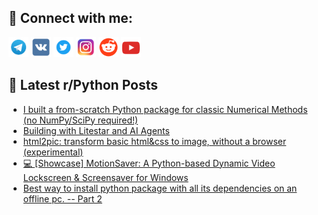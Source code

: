 ## 🔎 Connect with me:
[<img src="https://github.com/bullbesh/bullbesh/blob/main/images/Telegram.png" width="32" height="32" />](https://t.me/bullbesh)
[<img src="https://github.com/bullbesh/bullbesh/blob/main/images/VK.png" width="32" height="32" />](https://vk.com/bullbesh)
[<img src="https://github.com/bullbesh/bullbesh/blob/main/images/Twitter.png" width="32" height="32" />](https://twitter.com/bullbesh1)
[<img src="https://github.com/bullbesh/bullbesh/blob/main/images/Instagram.png" width="32" height="32" />](https://www.instagram.com/bullbesh)
[<img src="https://github.com/bullbesh/bullbesh/blob/main/images/Reddit.png" width="32" height="32" />](https://www.reddit.com/user/bullbesh)
[<img src="https://github.com/bullbesh/bullbesh/blob/main/images/YouTube.png" width="32" height="32" />](https://www.youtube.com/channel/UCtfjRs6uzgq5mfm8S06WTcg)

## 📕 Latest r/Python Posts
<!-- BLOG-POST-LIST:START -->
- [I built a from-scratch Python package for classic Numerical Methods &lpar;no NumPy/SciPy required!&rpar;](https://www.reddit.com/r/Python/comments/1nexoe8/i_built_a_fromscratch_python_package_for_classic/)
- [Building with Litestar and AI Agents](https://www.reddit.com/r/Python/comments/1new8g8/building_with_litestar_and_ai_agents/)
- [html2pic: transform basic html&amp;css to image, without a browser &lpar;experimental&rpar;](https://www.reddit.com/r/Python/comments/1neuyit/html2pic_transform_basic_htmlcss_to_image_without/)
- [💻 [Showcase] MotionSaver: A Python-based Dynamic Video Lockscreen &amp; Screensaver for Windows](https://www.reddit.com/r/Python/comments/1neu7bv/showcase_motionsaver_a_pythonbased_dynamic_video/)
- [Best way to install python package with all its dependencies on an offline pc. -- Part 2](https://www.reddit.com/r/Python/comments/1ner9mj/best_way_to_install_python_package_with_all_its/)
<!-- BLOG-POST-LIST:END -->
